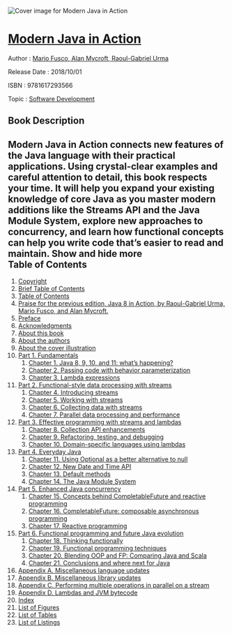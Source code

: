 ![Cover image for Modern Java in Action](https://imgdetail.ebookreading.net/cover/cover/20200215/EB9781617293566.jpg)

[Modern Java in Action](https://ebookreading.net/view/book/Modern+Java+in+Action-EB9781617293566_1.html "Modern Java in Action")
====================================================================================================================

Author : [Mario Fusco](https://ebookreading.net/search/author/Mario+Fusco),[ Alan Mycroft](https://ebookreading.net/search/author/+Alan+Mycroft),[ Raoul-Gabriel Urma](https://ebookreading.net/search/author/+Raoul-Gabriel+Urma)

Release Date : 2018/10/01

ISBN : 9781617293566

Topic : [Software Development](https://ebookreading.net/search/category/software-development)

Book Description
-----------------

 Modern Java in Action connects new features of the Java language with their practical applications. Using crystal-clear examples and careful attention to detail, this book respects your time. It will help you expand your existing knowledge of core Java as you master modern additions like the Streams API and the Java Module System, explore new approaches to concurrency, and learn how functional concepts can help you write code that’s easier to read and maintain. 
        Show and hide more                
Table of Contents
-----------------

1. [Copyright](https://ebookreading.net/view/book/Modern+Java+in+Action-EB9781617293566_3.html)
1. [Brief Table of Contents](https://ebookreading.net/view/book/Modern+Java+in+Action-EB9781617293566_4.html)
1. [Table of Contents](https://ebookreading.net/view/book/Modern+Java+in+Action-EB9781617293566_5.html)
1. [Praise for the previous edition, Java 8 in Action, by Raoul-Gabriel Urma, Mario Fusco, and Alan Mycroft.](https://ebookreading.net/view/book/Modern+Java+in+Action-EB9781617293566_6.html)
1. [Preface](https://ebookreading.net/view/book/Modern+Java+in+Action-EB9781617293566_7.html)
1. [Acknowledgments](https://ebookreading.net/view/book/Modern+Java+in+Action-EB9781617293566_8.html)
1. [About this book](https://ebookreading.net/view/book/Modern+Java+in+Action-EB9781617293566_9.html)
1. [About the authors](https://ebookreading.net/view/book/Modern+Java+in+Action-EB9781617293566_10.html)
1. [About the cover illustration](https://ebookreading.net/view/book/Modern+Java+in+Action-EB9781617293566_11.html)
1. [Part 1. Fundamentals](https://ebookreading.net/view/book/Modern+Java+in+Action-EB9781617293566_12.html)
    1. [Chapter 1. Java 8, 9, 10, and 11: what’s happening?](https://ebookreading.net/view/book/Modern+Java+in+Action-EB9781617293566_13.html)
    1. [Chapter 2. Passing code with behavior parameterization](https://ebookreading.net/view/book/Modern+Java+in+Action-EB9781617293566_14.html)
    1. [Chapter 3. Lambda expressions](https://ebookreading.net/view/book/Modern+Java+in+Action-EB9781617293566_15.html)
1. [Part 2. Functional-style data processing with streams](https://ebookreading.net/view/book/Modern+Java+in+Action-EB9781617293566_16.html)
    1. [Chapter 4. Introducing streams](https://ebookreading.net/view/book/Modern+Java+in+Action-EB9781617293566_17.html)
    1. [Chapter 5. Working with streams](https://ebookreading.net/view/book/Modern+Java+in+Action-EB9781617293566_18.html)
    1. [Chapter 6. Collecting data with streams](https://ebookreading.net/view/book/Modern+Java+in+Action-EB9781617293566_19.html)
    1. [Chapter 7. Parallel data processing and performance](https://ebookreading.net/view/book/Modern+Java+in+Action-EB9781617293566_20.html)
1. [Part 3. Effective programming with streams and lambdas](https://ebookreading.net/view/book/Modern+Java+in+Action-EB9781617293566_21.html)
    1. [Chapter 8. Collection API enhancements](https://ebookreading.net/view/book/Modern+Java+in+Action-EB9781617293566_22.html)
    1. [Chapter 9. Refactoring, testing, and debugging](https://ebookreading.net/view/book/Modern+Java+in+Action-EB9781617293566_23.html)
    1. [Chapter 10. Domain-specific languages using lambdas](https://ebookreading.net/view/book/Modern+Java+in+Action-EB9781617293566_24.html)
1. [Part 4. Everyday Java](https://ebookreading.net/view/book/Modern+Java+in+Action-EB9781617293566_25.html)
    1. [Chapter 11. Using Optional as a better alternative to null](https://ebookreading.net/view/book/Modern+Java+in+Action-EB9781617293566_26.html)
    1. [Chapter 12. New Date and Time API](https://ebookreading.net/view/book/Modern+Java+in+Action-EB9781617293566_27.html)
    1. [Chapter 13. Default methods](https://ebookreading.net/view/book/Modern+Java+in+Action-EB9781617293566_28.html)
    1. [Chapter 14. The Java Module System](https://ebookreading.net/view/book/Modern+Java+in+Action-EB9781617293566_29.html)
1. [Part 5. Enhanced Java concurrency](https://ebookreading.net/view/book/Modern+Java+in+Action-EB9781617293566_30.html)
    1. [Chapter 15. Concepts behind CompletableFuture and reactive programming](https://ebookreading.net/view/book/Modern+Java+in+Action-EB9781617293566_31.html)
    1. [Chapter 16. CompletableFuture: composable asynchronous programming](https://ebookreading.net/view/book/Modern+Java+in+Action-EB9781617293566_32.html)
    1. [Chapter 17. Reactive programming](https://ebookreading.net/view/book/Modern+Java+in+Action-EB9781617293566_33.html)
1. [Part 6. Functional programming and future Java evolution](https://ebookreading.net/view/book/Modern+Java+in+Action-EB9781617293566_34.html)
    1. [Chapter 18. Thinking functionally](https://ebookreading.net/view/book/Modern+Java+in+Action-EB9781617293566_35.html)
    1. [Chapter 19. Functional programming techniques](https://ebookreading.net/view/book/Modern+Java+in+Action-EB9781617293566_36.html)
    1. [Chapter 20. Blending OOP and FP: Comparing Java and Scala](https://ebookreading.net/view/book/Modern+Java+in+Action-EB9781617293566_37.html)
    1. [Chapter 21. Conclusions and where next for Java](https://ebookreading.net/view/book/Modern+Java+in+Action-EB9781617293566_38.html)
1. [Appendix A. Miscellaneous language updates](https://ebookreading.net/view/book/Modern+Java+in+Action-EB9781617293566_39.html)
1. [Appendix B. Miscellaneous library updates](https://ebookreading.net/view/book/Modern+Java+in+Action-EB9781617293566_40.html)
1. [Appendix C. Performing multiple operations in parallel on a stream](https://ebookreading.net/view/book/Modern+Java+in+Action-EB9781617293566_41.html)
1. [Appendix D. Lambdas and JVM bytecode](https://ebookreading.net/view/book/Modern+Java+in+Action-EB9781617293566_42.html)
1. [Index](https://ebookreading.net/view/book/Modern+Java+in+Action-EB9781617293566_43.html)
1. [List of Figures](https://ebookreading.net/view/book/Modern+Java+in+Action-EB9781617293566_44.html)
1. [List of Tables](https://ebookreading.net/view/book/Modern+Java+in+Action-EB9781617293566_45.html)
1. [List of Listings](https://ebookreading.net/view/book/Modern+Java+in+Action-EB9781617293566_46.html)
